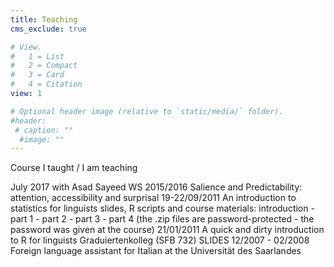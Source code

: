 ```yaml
---
title: Teaching
cms_exclude: true

# View.
#   1 = List
#   2 = Compact
#   3 = Card
#   4 = Citation
view: 1

# Optional header image (relative to `static/media/` folder).
#header:
 # caption: ""
  #image: ""
---
```


Course I taught / I am teaching


July 2017	 with Asad Sayeed
WS 2015/2016	Salience and Predictability: attention, accessibility and surprisal
19-22/09/2011	An introduction to statistics for linguists
slides, R scripts and course materials:
introduction - part 1 - part 2 - part 3 - part 4
(the .zip files are password-protected - the password was given at the course)
21/01/2011	A quick and dirty introduction to R for linguists
Graduiertenkolleg (SFB 732)
SLIDES
12/2007 - 02/2008	Foreign language assistant for Italian at the Universität des Saarlandes